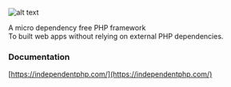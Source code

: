 ![alt text](https://independentphp.com//website/assets/logo/logo.png)

A micro dependency free PHP framework<br>
To built web apps without relying on external PHP dependencies.

### Documentation 

[https://independentphp.com/](https://independentphp.com/)

